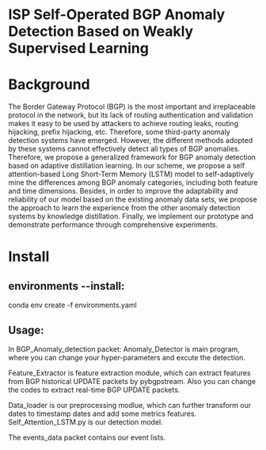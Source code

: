 # ISP Self-Operated BGP Anomaly Detection Based on Weakly Supervised Learning

# Background
The Border Gateway Protocol (BGP) is the most important and irreplaceable protocol in the network, but its lack of routing authentication and validation makes it easy to be used by attackers to achieve routing leaks, routing hijacking, prefix hijacking, etc. Therefore, some third-party anomaly detection systems have emerged. However, the different methods adopted by these systems cannot effectively detect all types of BGP anomalies. Therefore, we propose a generalized framework for BGP anomaly detection based on adaptive distillation learning. In our scheme, we propose a self attention-based Long Short-Term Memory (LSTM) model to self-adaptively mine the differences among BGP anomaly categories, including both feature and time dimensions. Besides, in order to improve the adaptability and reliability of our model based on the existing anomaly data sets, we propose the approach to learn the experience from the other anomaly detection systems by knowledge distillation. Finally, we implement our prototype and demonstrate performance through comprehensive experiments.

# Install
## environments --install:
conda env create -f environments.yaml
## Usage:
In BGP_Anomaly_detection packet:
Anomaly_Detector is main program, where you can change your hyper-parameters and excute the detection.

Feature_Extractor is feature extraction module, which can extract features from BGP historical UPDATE packets by pybgpstream. 
Also you can change the codes to extract real-time BGP UPDATE packets.

Data_loader is our preprocessing modlue, which can further transform our dates to timestamp dates and add some metrics features.
Self_Attention_LSTM.py is our detection model.

The events_data packet contains our event lists.

